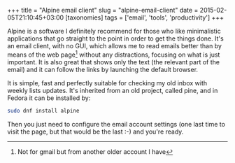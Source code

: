 +++
title = "Alpine email client"
slug = "alpine-email-client"
date = 2015-02-05T21:10:45+03:00
[taxonomies]
tags = ['email', 'tools', 'productivity']
+++

Alpine is a software I definitely recommend for those who like
minimalistic applications that go straight to the point in order to get
the things done. It\'s an email client, with no GUI, which allows me to
read emails better than by means of the web page[^1] without any
distractions, focusing on what is just important. It is also great that
shows only the text (the relevant part of the email) and it can follow
the links by launching the default browser.

It is simple, fast and perfectly suitable for checking my old inbox with
weekly lists updates. It\'s inherited from an old project, called pine,
and in Fedora it can be installed by:

``` bash
sudo dnf install alpine
```

Then you just need to configure the email account settings (one last
time to visit the page, but that would be the last :-) and you\'re
ready.

[^1]: Not for gmail but from another older account I have
